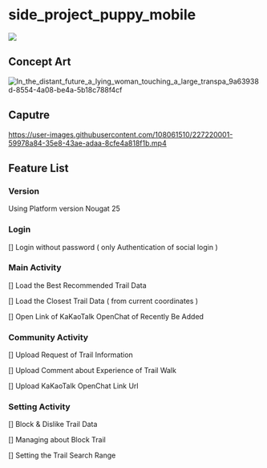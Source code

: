# side_project_puppy_mobile

<img src="https://img.shields.io/badge/Kotlin-7F52FF?style=for-the-badge&logo=Kotlin&logoColor=white">

## Concept Art

![In_the_distant_future_a_lying_woman_touching_a_large_transpa_9a63938d-8554-4a08-be4a-5b18c788f4cf](https://user-images.githubusercontent.com/108061510/227149072-93a51a1d-08df-49b9-88c2-65a7159fddc4.png)

## Caputre

https://user-images.githubusercontent.com/108061510/227220001-59978a84-35e8-43ae-adaa-8cfe4a818f1b.mp4

## Feature List

### Version

Using Platform version Nougat 25

### Login

[] Login without password ( only Authentication of social login )

### Main Activity

[] Load the Best Recommended Trail Data

[] Load the Closest Trail Data ( from current coordinates )

[] Open Link of KaKaoTalk OpenChat of Recently Be Added

### Community Activity

[] Upload Request of Trail Information

[] Upload Comment about Experience of Trail Walk

[] Upload KaKaoTalk OpenChat Link Url

### Setting Activity

[] Block & Dislike Trail Data

[] Managing about Block Trail

[] Setting the Trail Search Range
